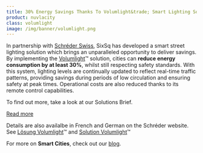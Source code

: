 ```yaml
---
title: 30% Energy Savings Thanks To Volumlight&trade; Smart Lighting Solution
product: nuvlacity
class: volumlight
image: /img/banner/volumlight.png
---
```

In partnership with [Schréder Swiss](http://www.schreder.com/fr-ch), SixSq has developed a smart street lighting solution which brings an unparalleled opportunity to deliver savings.  By implementing the [Volumlight](http://www.schreder.com/fr-ch/aboutus/Volumlight)&trade; solution, cities can **reduce energy consumption by at least 30%**, whilst still respecting safety standards. With this system, lighting levels are continually updated to reflect real-time traffic patterns, providing savings during periods of low circulation and ensuring safety at peak times. Operational costs are also reduced thanks to its remote control capabilities.

To find out more, take a look at our Solutions Brief.

<a class="btn-sixsq color-3" href="https://cdn2.hubspot.net/hubfs/475360/Marketing%20Materials/Solutions%20Brief/NuvlaBox%20Smart%20Street%20Lighting%20Application.pdf"><i class="fa fa-plus-square-o"></i>  Read more</a>

Details are also availalbe in French and German on the Schréder website. See [Lösung Volumlight](http://www.schreder.com/de-ch/aboutus/losung-volumlight)&trade; and [Solution Volumlight](http://www.schreder.com/fr-ch/aboutus/Volumlight)&trade;

For more on **Smart Cities**, check out our [blog](http://media.sixsq.com/blog/what-is-a-smart-city).
